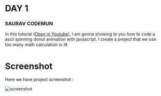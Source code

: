 # DAY 1 

### SAURAV CODEMUN
In this tutorial ([Open in Youtube](https://youtu.be/MBc2HbXPhNI?si=JegmsPWMQemxqHKE)),   I am gonna showing to you how to code a ascii spinning donut animation with javascript. I create a project that we use too many math calculation in it❗️

# Screenshot
Here we have project screenshot :

![screenshot](screenshot.jpg)